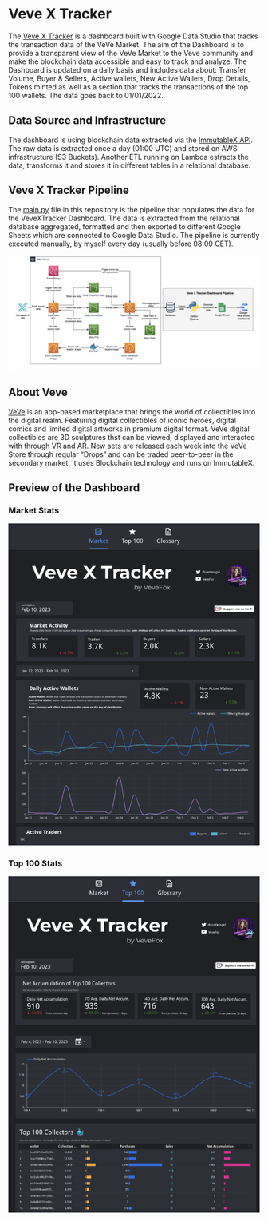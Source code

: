 # Veve X Tracker
The [Veve X Tracker](https://cutt.ly/vevextracker) is a dashboard built with Google Data Studio that tracks the transaction data of the VeVe Market. The aim of the Dashboard is to provide a transparent view of the VeVe Market to the Veve community and make the blockchain data accessible and easy to track and analyze. The Dashboard is updated on a daily basis and includes data about: Transfer Volume, Buyer & Sellers, Active wallets, New Active Wallets, Drop Details, Tokens minted as well as a section that tracks the transactions of the top 100 wallets. The data goes back to 01/01/2022.

## Data Source and Infrastructure
The dashboard is using blockchain data extracted via the [ImmutableX API](https://docs.x.immutable.com/reference/#/). The raw data is extracted once a day (01:00 UTC) and stored on AWS infrastructure (S3 Buckets). Another ETL running on Lambda estracts the data, transforms it and stores it in different tables in a relational database. 

## Veve X Tracker Pipeline
The [main.py](main.py) file in this repository is the pipeline that populates the data for the VeveXTracker Dashboard. The data is extracted from the relational database aggregated, formatted and then exported to different Google Sheets which are connected to Google Data Studio. The pipeline is currently executed manually, by myself every day (usually before 08:00 CET). 

![alt-text](/img/xtracker_infrastructure.png)

## About Veve
[VeVe](https://www.veve.me/) is an app-based marketplace that brings the world of collectibles into the digital realm. Featuring digital collectibles of iconic heroes, digital comics and limited digital artworks in premium digital format. VeVe digital collectibles are 3D sculptures thst can be viewed, displayed and interacted with through VR and AR. New sets are released each week into the VeVe Store through regular “Drops” and can be traded peer-to-peer in the secondary market. It uses Blockchain technology and runs on ImmutableX.

## Preview of the Dashboard
### Market Stats
![alt-text](/img/xtracker_view1.png)
### Top 100 Stats
![alt-text](/img/xtracker_view2.png)
